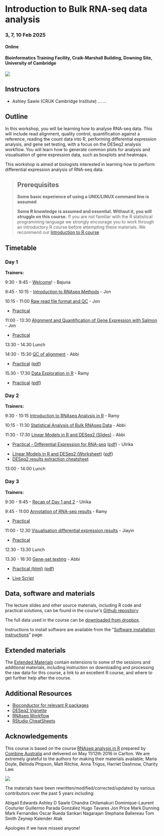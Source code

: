 # Introduction to Bulk RNA-seq data analysis
### 3, 7, 10 Feb 2025
#### Online
#### Bioinformatics Training Facility, Craik-Marshall Building, Downing Site, University of Cambridge

![](Bulk_RNAseq_Course_Base/images/CRUK_Cambridge_Major_Centre_logo.jpg)

## Instructors

* Ashley Sawle (CRUK Cambridge Institute)
...
...

## Outline

In this workshop, you will be learning how to analyse RNA-seq data. This will
include read alignment, quality control, quantification against a reference,
reading the count data into R, performing differential expression analysis, and
gene set testing, with a focus on the DESeq2 analysis workflow. You will learn
how to generate common plots for analysis and visualisation of gene expression
data, such as boxplots and heatmaps.

This workshop is aimed at biologists interested in learning how to perform
differential expression analysis of RNA-seq data.

> ## Prerequisites
>
> __**Some basic experience of using a UNIX/LINUX command line is assumed**__
>
> __**Some R knowledge is assumed and essential. Without it, you will struggle on this course.**__
> If you are not familiar with the R statistical programming language we
> strongly encourage you to work through an introductory R course before
> attempting these materials.
> We recommend our [Introduction to R course](https://bioinformatics-core-shared-training.github.io/r-intro/)

## Timetable

### Day 1

**Trainers:** 

9:30 - 9:45 - [Welcome](https://docs.google.com/presentation/d/13mwQfPCpYzj0iz5EyTQHXRd1KNwfds2ILdY8EiK2020/edit?usp=sharing)! - Bajuna

9:45 - 10:15 - [Introduction to RNAseq Methods](Bulk_RNAseq_Course_Base/Markdowns/01_Introduction_to_RNAseq_Methods.html) - Jon

10:15 - 11:00 [Raw read file format and QC](Bulk_RNAseq_Course_Base/Markdowns/02_FastQC_introduction.html) - Jon

  - [Practical](Bulk_RNAseq_Course_Base/Markdowns/02_FastQC_practical.html)
  <!-- - [Practical solutions](Bulk_RNAseq_Course_Base/Markdowns/02_FastQC_solutions.html)  -->

11:00 - 13:30 [Alignment and Quantification of Gene Expression with Salmon](Bulk_RNAseq_Course_Base/Markdowns/03_Quantification_with_Salmon_introduction.html) - Jon

  - [Practical](Bulk_RNAseq_Course_Base/Markdowns/03_Quantification_with_Salmon_practical.html)  
 <!-- - [Practical solutions](Bulk_RNAseq_Course_Base/Markdowns/03_Quantification_with_Salmon_solutions.html)  -->

13:30 - 14:30 Lunch

14:30 - 15:30 [QC of alignment](Bulk_RNAseq_Course_Base/Markdowns/04_Quality_Control_introduction.html) - Abbi

  - [Practical](Bulk_RNAseq_Course_Base/Markdowns/04_Quality_Control_practical.html) ([pdf](Bulk_RNAseq_Course_Base/Markdowns/04_Quality_Control_practical.pdf))  
 <!--  - [Practical solutions](Bulk_RNAseq_Course_Base/Markdowns/04_Quality_Control_solutions.html) ([pdf](Bulk_RNAseq_Course_Base/Markdowns/04_Quality_Control_solutions.pdf)) -->

15.30 - 17.30 [Data Exploration in R](Bulk_RNAseq_Course_Base/Markdowns/05_Data_Exploration_Slides.html) - Ramy

  - [Practical](Bulk_RNAseq_Course_Base/Markdowns/05_Data_Exploration.html) ([pdf](Bulk_RNAseq_Course_Base/Markdowns/05_Data_Exploration.pdf))
<!--   - [Practical solutions](Bulk_RNAseq_Course_Base/Markdowns/05_Data_Exploration_solutions.html) ([pdf](Bulk_RNAseq_Course_Base/Markdowns/05_Data_Exploration_solutions.pdf)) -->


### Day 2

**Trainers:** 

9:30 - 10:15  [Introduction to RNAseq Analysis in R](Bulk_RNAseq_Course_Base/Markdowns/06_Introduction_to_RNAseq_Analysis_in_R.html) - Ramy

10:15 - 11:30 [Statistical Analysis of Bulk RNAseq Data](Bulk_RNAseq_Course_Base/additional_scripts_and_materials/07_Statistics_1.pdf) - Abbi

11:30 - 17:30 [Linear Models in R and DESeq2 (Slides)](Bulk_RNAseq_Course_Base/additional_scripts_and_materials/07_Statistics_2.pdf) - Abbi

  - [Practical - Differential Expression for RNA-seq](Bulk_RNAseq_Course_Base/Markdowns/08_DE_analysis_with_DESeq2.html) ([pdf](Bulk_RNAseq_Course_Base/Markdowns/08_DE_analysis_with_DESeq2.pdf)) - Ulrika
  <!-- - [practical solutions](Bulk_RNAseq_Course_Base/Markdowns/08_DE_analysis_with_DESeq2_solutions.html) ([pdf](Bulk_RNAseq_Course_Base/Markdowns/08_DE_analysis_with_DESeq2_solutions.pdf)) -->
  <!-- - [live script](live_scripts/DESeq2_script.R)  -->
  
  -  [Linear Models in R and DESeq2 (Worksheet)](Bulk_RNAseq_Course_Base/Markdowns/07_Linear_Models.html) ([pdf](Bulk_RNAseq_Course_Base/Markdowns/07_Linear_Models.pdf))  
  - [DESeq2 results extraction cheatsheet](Bulk_RNAseq_Course_Base/additional_scripts_and_materials/DESeq2_results_cheatsheet.pdf)


13:00 - 14:00 Lunch


### Day 3

**Trainers:** 

9:30 - 9:45 - [Recap of Day 1 and 2](Bulk_RNAseq_Course_Base/additional_scripts_and_materials/Analysis_of_RNA-seq_data_day3recap.pdf) - Ulrika

9:45 - 11:00 [Annotation of RNA-seq results](Bulk_RNAseq_Course_Base/Markdowns/09_Annotation_Slides.html) - Ramy
  - [Practical](Bulk_RNAseq_Course_Base/Markdowns/09_Annotation.html)
  <!-- - [live script](live_scripts/visualisation.R) -->

11:00 - 12.30 [Visualisation differential expression results](Bulk_RNAseq_Course_Base/Markdowns/10_Data_Visualisation_Slides.html) - Jiayin

   - [Practical](Bulk_RNAseq_Course_Base/Markdowns/10_Data_Visualisation.html)
 <!-- - [practical solutions](Bulk_RNAseq_Course_Base/Markdowns/10_Data_Visualisation_solutions.html) -->
  <!-- - [live script](live_scripts/visualisation.R) -->

12.30 - 13.30 Lunch

13.30 - 16:30  [Gene-set testing](Bulk_RNAseq_Course_Base/Markdowns/11_Gene_set_testing_introduction.html) - Abbi
   - [Practical (html)](Bulk_RNAseq_Course_Base/Markdowns/11_Gene_set_testing.html) [(pdf)](Bulk_RNAseq_Course_Base/Markdowns/11_Gene_set_testing.pdf)
  <!-- - [Practical solutions (html)](Bulk_RNAseq_Course_Base/Markdowns/11_Gene_set_testing_solutions.html) (pdf)](Bulk_RNAseq_Course_Base/Markdowns/11_Gene_set_testing_solutions.pdf) -->
   - [Live Script](live_scripts/GeneSet.R) 


## Data, software and materials

The lecture slides and other source materials, including R code and
practical solutions, can be found in the course's [Github
repository](https://github.com/bioinformatics-core-shared-training/Bulk_RNASeq_Course_March23)

The full data used in the course can be [downloaded from dropbox](https://www.dropbox.com/sh/sz44que2vha44xw/AABISE1DdBSS6s_zLoW1vuCGa?st=z95zfjyg&dl=0). 

Instructions to install software are available from the "[Software installation instructions](Bulk_RNAseq_Course_Base/Markdowns/setup.html)" page.

## Extended materials

The [Extended Materials](Extended_index.md) contain extensions to some of the
sessions and additional materials, including instruction on downloading and
processing the raw data for this course, a link to an excellent R course, and
where to get further help after the course.

## Additional Resources

* [Bioconductor for relevant R packages](https://bioconductor.org/)
* [DESeq2 Vignette](https://bioconductor.org/packages/release/bioc/vignettes/DESeq2/inst/doc/DESeq2.html)  
* [RNAseq Workflow](http://master.bioconductor.org/packages/release/workflows/vignettes/rnaseqGene/inst/doc/rnaseqGene.html)  
* [RStudio CheatSheets](https://rstudio.com/resources/cheatsheets/)

## Acknowledgements

This course is based on the course [RNAseq analysis in
R](http://combine-australia.github.io/2016-05-11-RNAseq/) prepared by [Combine
Australia](https://combine.org.au/) and delivered on May 11/12th 2016 in
Carlton. We are extremely grateful to the authors for making their materials
available; Maria Doyle, Belinda Phipson, Matt Ritchie, Anna Trigos, Harriet
Dashnow, Charity Law.

![](Bulk_RNAseq_Course_Base/images/combine_banner_small.png)

The materials have been rewritten/modified/corrected/updated by various
contributors over the past 5 years including:

Abigail Edwards
Ashley D Sawle
Chandra Chilamakuri
Dominique-Laurent Couturier
Guillermo Parada González
Hugo Tavares
Jon Price
Mark Dunning
Mark Fernandes
Oscar Rueda
Sankari Nagarajan
Stephane Ballereau
Tom Smith
Zeynep Kalender Atak

Apologies if we have missed anyone!
